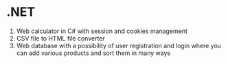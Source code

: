 # .NET
1. Web calculator in C# with session and cookies management
2. CSV file to HTML file converter
3. Web database with a possibility of user registration and login where you can add various products and sort them in many ways

